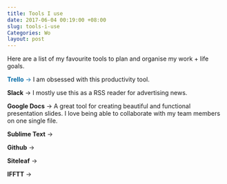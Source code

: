 ```yaml
---
title: Tools I use
date: 2017-06-04 00:19:00 +08:00
slug: tools-i-use
Categories: Wo
layout: post
---
```


Here are a list of my favourite tools to plan and organise my work + life goals.

<span style="color:#026AA7;">**Trello** → </span> I am obsessed with this productivity tool.

**Slack** → I mostly use this as a RSS reader for advertising news.

**Google Docs** → A great tool for creating beautiful and functional presentation slides. I love being able to collaborate with my team members on one single file.

**Sublime Text** → 

**Github** → 

**Siteleaf** → 

**IFFTT** → 

<div class="whitespace"></div>